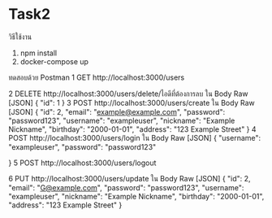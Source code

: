 # Task2
วิธีใช้งาน
1. npm install
2. docker-compose up

ทดสอบด้วย Postman
1 GET http://localhost:3000/users

2 DELETE http://localhost:3000/users/delete/ไอดีที่ต้องการลบ
  ใน Body Raw [JSON]
  {
  "id": 1
  }
3 POST http://localhost:3000/users/create
  ใน Body Raw [JSON]
  {
  "id": 2,
  "email": "example@example.com",
  "password": "password123",
  "username": "exampleuser",
  "nickname": "Example Nickname",
  "birthday": "2000-01-01",
  "address": "123 Example Street"
  }
4 POST http://localhost:3000/users/login
  ใน Body Raw [JSON]
  {
  "username": "exampleuser",
  "password": "password123"

  }
5 POST http://localhost:3000/users/logout

6 PUT http://localhost:3000/users/update
  ใน Body Raw [JSON]
  {
  "id": 2,
  "email": "G@example.com",
  "password": "password123",
  "username": "exampleuser",
  "nickname": "Example Nickname",
  "birthday": "2000-01-01",
  "address": "123 Example Street"
}
